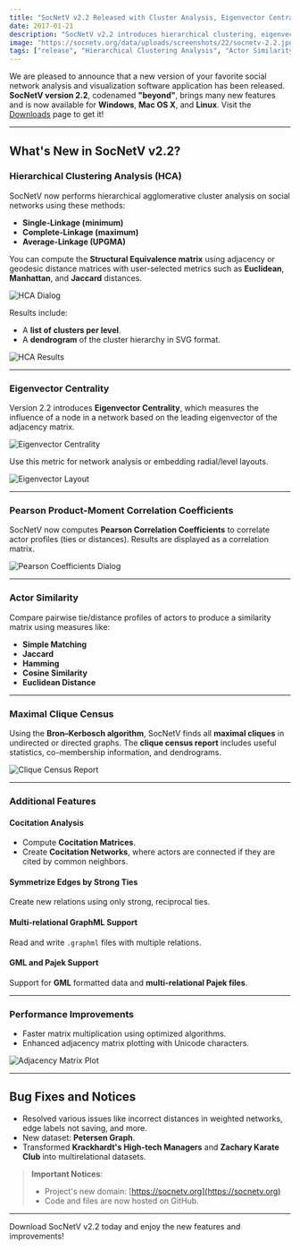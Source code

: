 ```yaml
---
title: "SocNetV v2.2 Released with Cluster Analysis, Eigenvector Centrality, and More!"
date: 2017-01-21
description: "SocNetV v2.2 introduces hierarchical clustering, eigenvector centrality, advanced analysis tools, and numerous bug fixes. Download it today for enhanced social network analysis!"
image: "https://socnetv.org/data/uploads/screenshots/22/socnetv-2.2.jpg"
tags: ["release", "Hierarchical Clustering Analysis", "Actor Similarity"]
---
```


We are pleased to announce that a new version of your favorite social network analysis and visualization software application has been released. **SocNetV version 2.2**, codenamed **"beyond"**, brings many new features and is now available for **Windows**, **Mac OS X**, and **Linux**. Visit the [Downloads](https://socnetv.org/downloads/) page to get it!

---

## What's New in SocNetV v2.2?

### Hierarchical Clustering Analysis (HCA)

SocNetV now performs hierarchical agglomerative cluster analysis on social networks using these methods:

- **Single-Linkage (minimum)**
- **Complete-Linkage (maximum)**
- **Average-Linkage (UPGMA)**

You can compute the **Structural Equivalence matrix** using adjacency or geodesic distance matrices with user-selected metrics such as **Euclidean**, **Manhattan**, and **Jaccard** distances.

![HCA Dialog](https://socnetv.org/data/uploads/screenshots/22/socnetv-2.2-hierarchical-cluster-analysis-dialog.jpg)

Results include:
- A **list of clusters per level**.
- A **dendrogram** of the cluster hierarchy in SVG format.

![HCA Results](https://socnetv.org/data/uploads/screenshots/22/socnetv-2.2-hca-results-2-dendrogram.jpg)

---

### Eigenvector Centrality

Version 2.2 introduces **Eigenvector Centrality**, which measures the influence of a node in a network based on the leading eigenvector of the adjacency matrix.

![Eigenvector Centrality](https://socnetv.org/data/uploads/screenshots/22/socnetv-report-eigenvector-sorted.png)

Use this metric for network analysis or embedding radial/level layouts.

![Eigenvector Layout](https://socnetv.org/data/uploads/screenshots/22/socnetv-2.2-layout-eigenvector-radial-indegree-nodal.png)

---

### Pearson Product-Moment Correlation Coefficients

SocNetV now computes **Pearson Correlation Coefficients** to correlate actor profiles (ties or distances). Results are displayed as a correlation matrix.

![Pearson Coefficients Dialog](https://socnetv.org/data/uploads/screenshots/22/socnetv-2.2-pearson-coefficients-dialog.png)

---

### Actor Similarity

Compare pairwise tie/distance profiles of actors to produce a similarity matrix using measures like:

- **Simple Matching**
- **Jaccard**
- **Hamming**
- **Cosine Similarity**
- **Euclidean Distance**

---

### Maximal Clique Census

Using the **Bron–Kerbosch algorithm**, SocNetV finds all **maximal cliques** in undirected or directed graphs. The **clique census report** includes useful statistics, co-membership information, and dendrograms.

![Clique Census Report](http://www.socnetv.org/data/uploads/screenshots/22/socnetv-2.2-clique-census-florentine-families-report-1.png)

---

### Additional Features

#### Cocitation Analysis
- Compute **Cocitation Matrices**.
- Create **Cocitation Networks**, where actors are connected if they are cited by common neighbors.

#### Symmetrize Edges by Strong Ties
Create new relations using only strong, reciprocal ties.

#### Multi-relational GraphML Support
Read and write `.graphml` files with multiple relations.

#### GML and Pajek Support
Support for **GML** formatted data and **multi-relational Pajek files**.

---

### Performance Improvements

- Faster matrix multiplication using optimized algorithms.
- Enhanced adjacency matrix plotting with Unicode characters.

![Adjacency Matrix Plot](http://www.socnetv.org/data/uploads/screenshots/22/socnetv-2.2-adjacency-plot-krackhardt.png)

---

## Bug Fixes and Notices

- Resolved various issues like incorrect distances in weighted networks, edge labels not saving, and more.
- New dataset: **Petersen Graph**.
- Transformed **Krackhardt's High-tech Managers** and **Zachary Karate Club** into multirelational datasets.

> **Important Notices**:  
> - Project's new domain: [https://socnetv.org](https://socnetv.org)  
> - Code and files are now hosted on GitHub.

---

Download SocNetV v2.2 today and enjoy the new features and improvements!
